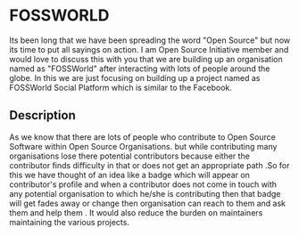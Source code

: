 # FOSSWORLD

Its been long that we have been spreading the word "Open Source" but now its time to put all sayings on action. I am Open Source Initiative member and would love to discuss this with you that we are building up an organisation named as "FOSSWorld" after interacting with lots of people around the globe. In this we are just focusing on building up a project named as FOSSWorld Social Platform which is similar to the Facebook. 

## Description 
As we know that there are lots of people who contribute to Open Source Software within Open Source Organisations. but while contributing many organisations lose there potential contributors because either the contributor finds difficulty in that or does not get an appropriate path .So for this we have thought of an idea like a badge which will appear on contributor's profile and when a contributor does not come in touch with any potential organisation to which he/she is contributing then that badge will get fades away or change then organisation can reach to them and ask them and help them . It would also reduce the burden on maintainers maintaining the various projects.
